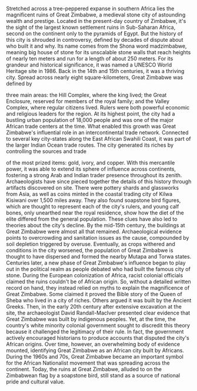 
Stretched across a tree-peppered expanse
in southern Africa
lies the magnificent ruins
of Great Zimbabwe,
a medieval stone city of astounding
wealth and prestige.
Located in the present-day country
of Zimbabwe,
it&#39;s the sight of the largest known
settlement ruins in Sub-Saharan Africa,
second on the continent only
to the pyramids of Egypt.
But the history of this city
is shrouded in controversy,
defined by decades of dispute
about who built it and why.
Its name comes from the Shona word
madzimbabwe,
meaning big house of stone
for its unscalable stone walls
that reach heights of nearly ten meters
and run for a length of about 250 meters.
For its grandeur 
and historical significance,
it was named a UNESCO 
World Heritage site in 1986.
Back in the 14th and 15th centuries,
it was a thriving city.
Spread across nearly eight 
square-kilometers,
Great Zimbabwe was defined by

three main areas:
the Hill Complex, where the king lived;
the Great Enclosure, reserved for
members of the royal family;
and the Valley Complex, 
where regular citizens lived.
Rulers were both powerful economic
and religious leaders for the region.
At its highest point,
the city had a bustling urban population 
of 18,000 people
and was one of the major African 
trade centers at the time.
What enabled this growth 
was Great Zimbabwe&#39;s influential role
in an intercontinental trade network.
Connected to several key city-states
along the East African Swahili Coast,
it was part of the larger Indian Ocean
trade routes.
The city generated its riches 
by controlling the sources and trade

of the most prized items:
gold,
ivory,
and copper.
With this mercantile power, it was able
to extend its sphere of influence
across continents,
fostering a strong Arab and Indian
trader presence throughout its zenith.
Archaeologists have since pieced together
the details of this history
through artifacts discovered on site.
There were pottery shards
and glassworks from Asia,
as well as coins minted in the coastal
trading city of Kilwa Kisiwani
over 1,500 miles away.
They also found soapstone bird figures,
which are thought to represent
each of the city&#39;s rulers,
and young calf bones,
only unearthed near the royal residence,
show how the diet of the elite
differed from the general population.
These clues have also led to theories
about the city&#39;s decline.
By the mid-15th century,
the buildings at Great Zimbabwe
were almost all that remained.
Archaeological evidence points
to overcrowding
and sanitation issues as the cause,
compounded by soil depletion
triggered by overuse.
Eventually, as crops withered
and conditions in the city worsened,
the population of Great Zimbabwe
is thought to have dispersed
and formed the nearby Mutapa
and Torwa states.
Centuries later, a new phase
of Great Zimbabwe&#39;s influence
began to play out in the political realm
as people debated who had built
the famous city of stone.
During the European 
colonization of Africa,
racist colonial officials claimed 
the ruins couldn&#39;t be of African origin.
So, without a detailed written 
record on hand,
they instead relied on myths to explain
the magnificence of Great Zimbabwe.
Some claimed it proved the Bible
story of the Queen of Sheba
who lived in a city of riches.
Others argued it was built by
the Ancient Greeks.
Then, in the early 20th century
after extensive excavation at the site,
the archaeologist David Randall-MacIver
presented clear evidence 
that Great Zimbabwe
was built by indigenous peoples.
Yet, at the time, the country&#39;s white 
minority colonial government
sought to discredit this theory because it
challenged the legitimacy of their rule.
In fact, the government actively
encouraged historians
to produce accounts that disputed
the city&#39;s African origins.
Over time, however, an overwhelming
body of evidence mounted,
identifying Great Zimbabwe as an African
city built by Africans.
During the 1960s and 70s,
Great Zimbabwe became an important symbol 
for the African Nationalist movement
that was spreading across the continent.
Today, the ruins at Great Zimbabwe,
alluded to on the Zimbabwean flag
by a soapstone bird,
still stand as a source of national pride
and cultural value.

